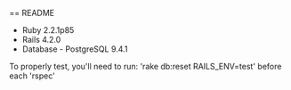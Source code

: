 == README

* Ruby 2.2.1p85
* Rails 4.2.0
* Database - PostgreSQL 9.4.1


To properly test, you'll need to run:
  'rake db:reset RAILS_ENV=test' before each 'rspec'
